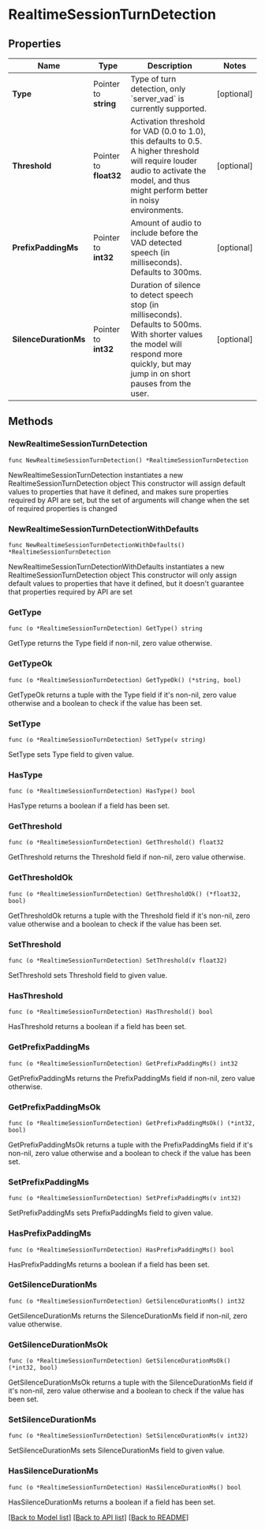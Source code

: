 # RealtimeSessionTurnDetection

## Properties

Name | Type | Description | Notes
------------ | ------------- | ------------- | -------------
**Type** | Pointer to **string** | Type of turn detection, only &#x60;server_vad&#x60; is currently supported.  | [optional] 
**Threshold** | Pointer to **float32** | Activation threshold for VAD (0.0 to 1.0), this defaults to 0.5. A  higher threshold will require louder audio to activate the model, and  thus might perform better in noisy environments.  | [optional] 
**PrefixPaddingMs** | Pointer to **int32** | Amount of audio to include before the VAD detected speech (in  milliseconds). Defaults to 300ms.  | [optional] 
**SilenceDurationMs** | Pointer to **int32** | Duration of silence to detect speech stop (in milliseconds). Defaults  to 500ms. With shorter values the model will respond more quickly,  but may jump in on short pauses from the user.  | [optional] 

## Methods

### NewRealtimeSessionTurnDetection

`func NewRealtimeSessionTurnDetection() *RealtimeSessionTurnDetection`

NewRealtimeSessionTurnDetection instantiates a new RealtimeSessionTurnDetection object
This constructor will assign default values to properties that have it defined,
and makes sure properties required by API are set, but the set of arguments
will change when the set of required properties is changed

### NewRealtimeSessionTurnDetectionWithDefaults

`func NewRealtimeSessionTurnDetectionWithDefaults() *RealtimeSessionTurnDetection`

NewRealtimeSessionTurnDetectionWithDefaults instantiates a new RealtimeSessionTurnDetection object
This constructor will only assign default values to properties that have it defined,
but it doesn't guarantee that properties required by API are set

### GetType

`func (o *RealtimeSessionTurnDetection) GetType() string`

GetType returns the Type field if non-nil, zero value otherwise.

### GetTypeOk

`func (o *RealtimeSessionTurnDetection) GetTypeOk() (*string, bool)`

GetTypeOk returns a tuple with the Type field if it's non-nil, zero value otherwise
and a boolean to check if the value has been set.

### SetType

`func (o *RealtimeSessionTurnDetection) SetType(v string)`

SetType sets Type field to given value.

### HasType

`func (o *RealtimeSessionTurnDetection) HasType() bool`

HasType returns a boolean if a field has been set.

### GetThreshold

`func (o *RealtimeSessionTurnDetection) GetThreshold() float32`

GetThreshold returns the Threshold field if non-nil, zero value otherwise.

### GetThresholdOk

`func (o *RealtimeSessionTurnDetection) GetThresholdOk() (*float32, bool)`

GetThresholdOk returns a tuple with the Threshold field if it's non-nil, zero value otherwise
and a boolean to check if the value has been set.

### SetThreshold

`func (o *RealtimeSessionTurnDetection) SetThreshold(v float32)`

SetThreshold sets Threshold field to given value.

### HasThreshold

`func (o *RealtimeSessionTurnDetection) HasThreshold() bool`

HasThreshold returns a boolean if a field has been set.

### GetPrefixPaddingMs

`func (o *RealtimeSessionTurnDetection) GetPrefixPaddingMs() int32`

GetPrefixPaddingMs returns the PrefixPaddingMs field if non-nil, zero value otherwise.

### GetPrefixPaddingMsOk

`func (o *RealtimeSessionTurnDetection) GetPrefixPaddingMsOk() (*int32, bool)`

GetPrefixPaddingMsOk returns a tuple with the PrefixPaddingMs field if it's non-nil, zero value otherwise
and a boolean to check if the value has been set.

### SetPrefixPaddingMs

`func (o *RealtimeSessionTurnDetection) SetPrefixPaddingMs(v int32)`

SetPrefixPaddingMs sets PrefixPaddingMs field to given value.

### HasPrefixPaddingMs

`func (o *RealtimeSessionTurnDetection) HasPrefixPaddingMs() bool`

HasPrefixPaddingMs returns a boolean if a field has been set.

### GetSilenceDurationMs

`func (o *RealtimeSessionTurnDetection) GetSilenceDurationMs() int32`

GetSilenceDurationMs returns the SilenceDurationMs field if non-nil, zero value otherwise.

### GetSilenceDurationMsOk

`func (o *RealtimeSessionTurnDetection) GetSilenceDurationMsOk() (*int32, bool)`

GetSilenceDurationMsOk returns a tuple with the SilenceDurationMs field if it's non-nil, zero value otherwise
and a boolean to check if the value has been set.

### SetSilenceDurationMs

`func (o *RealtimeSessionTurnDetection) SetSilenceDurationMs(v int32)`

SetSilenceDurationMs sets SilenceDurationMs field to given value.

### HasSilenceDurationMs

`func (o *RealtimeSessionTurnDetection) HasSilenceDurationMs() bool`

HasSilenceDurationMs returns a boolean if a field has been set.


[[Back to Model list]](../README.md#documentation-for-models) [[Back to API list]](../README.md#documentation-for-api-endpoints) [[Back to README]](../README.md)


